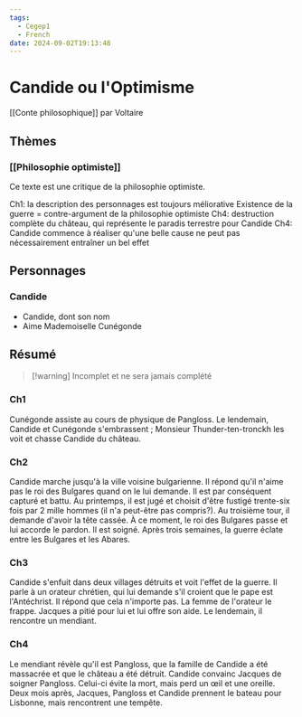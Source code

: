 ```yaml
---
tags:
  - Cegep1
  - French
date: 2024-09-02T19:13:48
---
```


# Candide ou l'Optimisme

[[Conte philosophique]] par Voltaire

## Thèmes

### [[Philosophie optimiste]]

Ce texte est une critique de la philosophie optimiste.

Ch1: la description des personnages est toujours méliorative
Existence de la guerre = contre-argument de la philosophie optimiste
Ch4: destruction complète du château, qui représente le paradis terrestre pour Candide
Ch4: Candide commence à réaliser qu'une belle cause ne peut pas nécessairement entraîner un bel effet

## Personnages

### Candide

- Candide, dont son nom
- Aime Mademoiselle Cunégonde

## Résumé

> [!warning] Incomplet et ne sera jamais complété

### Ch1

Cunégonde assiste au cours de physique de Pangloss. Le lendemain, Candide et Cunégonde s'embrassent ; Monsieur Thunder-ten-tronckh les voit et chasse Candide du château.

### Ch2

Candide marche jusqu'à la ville voisine bulgarienne. Il répond qu'il n'aime pas le roi des Bulgares quand on le lui demande. Il est par conséquent capturé et battu. Au printemps, il est jugé et choisit d'être fustigé trente-six fois par 2 mille hommes (il n'a peut-être pas compris?). Au troisième tour, il demande d'avoir la tête cassée. À ce moment, le roi des Bulgares passe et lui accorde le pardon. Il est soigné. Après trois semaines, la guerre éclate entre les Bulgares et les Abares.

### Ch3

Candide s'enfuit dans deux villages détruits et voit l'effet de la guerre. Il parle à un orateur chrétien, qui lui demande s'il croient que le pape est l'Antéchrist. Il répond que cela n'importe pas. La femme de l'orateur le frappe. Jacques a pitié pour lui et lui offre son aide. Le lendemain, il rencontre un mendiant.

### Ch4

Le mendiant révèle qu'il est Pangloss, que la famille de Candide a été massacrée et que le château a été détruit. Candide convainc Jacques de soigner Pangloss. Celui-ci évite la mort, mais perd un œil et une oreille. Deux mois après, Jacques, Pangloss et Candide prennent le bateau pour Lisbonne, mais rencontrent une tempête.
